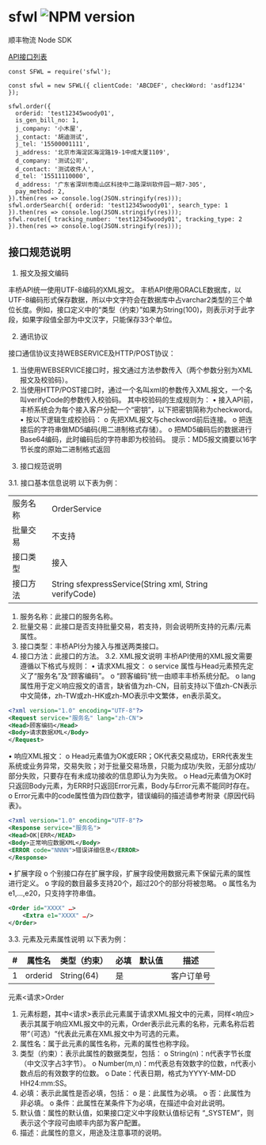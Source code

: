 # sfwl ![NPM version](https://badge.fury.io/js/sfwl.png)
顺丰物流 Node SDK

[API接口列表](https://qiao.sf-express.com/pages/developDoc/index.html?level2=296618&level3=890150&level4=973438)

```JS
const SFWL = require('sfwl');

const sfwl = new SFWL({ clientCode: 'ABCDEF', checkWord: 'asdf1234' });

sfwl.order({
  orderid: 'test12345woody01',
  is_gen_bill_no: 1,
  j_company: '小木屋',
  j_contact: '胡迪测试',
  j_tel: '15500001111',
  j_address: '北京市海淀区海淀路19-1中成大厦1109',
  d_company: '测试公司',
  d_contact: '测试收件人',
  d_tel: '15511110000',
  d_address: '广东省深圳市南山区科技中二路深圳软件园一期7-305',
  pay_method: 2,
}).then(res => console.log(JSON.stringify(res)));
sfwl.orderSearch({ orderid: 'test12345woody01', search_type: 1 }).then(res => console.log(JSON.stringify(res)));
sfwl.route({ tracking_number: 'test12345woody01', tracking_type: 2 }).then(res => console.log(JSON.stringify(res)));
```

## 接口规范说明

1. 报文及报文编码

丰桥API统一使用UTF-8编码的XML报文。
丰桥API使用ORACLE数据库，以UTF-8编码形式保存数据，所以中文字符会在数据库中占varchar2类型的三个单位长度。例如，接口定义中的“类型（约束）”如果为String(100)，则表示对于此字段，如果字段值全部为中文汉字，只能保存33个单位。

2. 通讯协议

接口通信协议支持WEBSERVICE及HTTP/POST协议：
1) 当使用WEBSERVICE接口时，报文通过方法参数传入（两个参数分别为XML报文及校验码）。
2) 当使用HTTP/POST接口时，通过一个名叫xml的参数传入XML报文，一个名叫verifyCode的参数传入校验码。
其中校验码的生成规则为：
• 接入API前，丰桥系统会为每个接入客户分配一个“密钥”，以下把密钥简称为checkword。
• 按以下逻辑生成校验码：
o 先把XML报文与checkword前后连接。
o 把连接后的字符串做MD5编码(用二进制格式存储）。
o 把MD5编码后的数据进行Base64编码，此时编码后的字符串即为校验码。
提示：MD5报文摘要以16字节长度的原始二进制格式返回

3. 接口规范说明

3.1. 接口基本信息说明
以下表为例：

|  |  |
| --- | --- |
| 服务名称 | OrderService |
| 批量交易 | 不支持  |
| 接口类型 | 接入 |
| 接口方法 | String sfexpressService(String xml, String verifyCode) |

1) 服务名称：此接口的服务名称。
2) 批量交易：此接口是否支持批量交易，若支持，则会说明所支持的元素/元素属性。
3) 接口类型：丰桥API分为接入与推送两类接口。
4) 接口方法：此接口的方法。
3.2. XML报文说明
丰桥API使用的XML报文需要遵循以下格式与规则：
• 请求XML报文：
o service 属性与Head元素预先定义了“服务名”及“顾客编码”。
o “顾客编码”统一由顺丰丰桥系统分配。
o lang属性用于定义响应报文的语言，缺省值为zh-CN，目前支持以下值zh-CN表示中文简体，zh-TW或zh-HK或zh-MO表示中文繁体，en表示英文。

```XML
<?xml version="1.0" encoding="UTF-8"?>
<Request service="服务名" lang="zh-CN">
<Head>顾客编码</Head>
<Body>请求数据XML</Body>
</Request>
```

• 响应XML报文：
o Head元素值为OK或ERR；OK代表交易成功，ERR代表发生系统或业务异常，交易失败；对于批量交易场景，只能为成功/失败，无部分成功/部分失败，只要存在有未成功接收的信息即认为为失败。
o Head元素值为OK时只返回Body元素，为ERR时只返回Error元素，Body与Error元素不能同时存在。
o Error元素中的code属性值为四位数字，错误编码的描述请参考附录《原因代码表》。

```XML
<?xml version="1.0" encoding="UTF-8"?>
<Response service="服务名">
<Head>OK|ERR</HEAD>
<Body>正常响应数据XML</Body>
<ERROR code="NNNN">错误详细信息</ERROR>
</Response>
```

• 扩展字段
o 个别接口存在扩展字段，扩展字段使用数据元素下保留元素<Extra>的属性进行定义。
o 字段的数目最多支持20个，超过20个的部分将被忽略。
o 属性名为e1,…,e20，只支持字符串值。

```XML
<Order id="XXXX" …>
    <Extra e1="XXXX" …/>
</Order>
```

3.3. 元素及元素属性说明
以下表为例：

| # | 属性名 | 类型（约束） | 必填 | 默认值 | 描述 |
| --- | --- | --- | --- | --- | --- |
| 1 | orderid | String(64) | 是 |  | 客户订单号 |

元素<请求>Order

1) 元素标题，其中<请求>表示此元素属于请求XML报文中的元素，同样<响应>表示其属于响应XML报文中的元素，Order表示此元素的名称，元素名称后若带“（可选）“代表此元素在XML报文中为可选的元素。
2) 属性名：属于此元素的属性名称，元素的属性也称字段。
3) 类型（约束）：表示此属性的数据类型，包括：
o String(n)：n代表字节长度（中文汉字占3字节）。
o Number(m,n)：m代表总有效数字的位数，n代表小数点后的有效数字的位数。
o Date：代表日期，格式为YYYY-MM-DD HH24:mm:SS。
4) 必填：表示此属性是否必填，包括：
o 是：此属性为必填。
o 否：此属性为非必填。
o 条件：此属性在某条件下为必填，在描述中会对此说明。
5) 默认值：属性的默认值，如果接口定义中字段默认值标记有 “_SYSTEM”，则表示这个字段可由顺丰内部为客户配置。
6) 描述：此属性的意义，用途及注意事项的说明。
